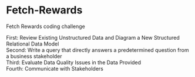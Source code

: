 # Fetch-Rewards
Fetch Rewards coding challenge

First: Review Existing Unstructured Data and Diagram a New Structured Relational Data Model\
Second: Write a query that directly answers a predetermined question from a business stakeholder\
Third: Evaluate Data Quality Issues in the Data Provided\
Fourth: Communicate with Stakeholders
